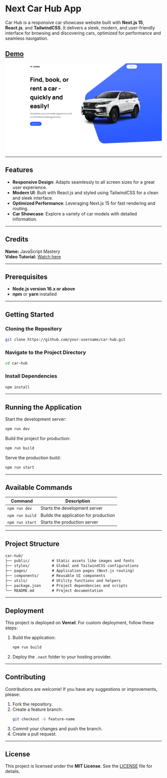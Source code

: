 # Next Car Hub App  

Car Hub is a responsive car showcase website built with **Next.js 15**, **React.js**, and **TailwindCSS**. It delivers a sleek, modern, and user-friendly interface for browsing and discovering cars, optimized for performance and seamless navigation.  

## [Demo](https://next-car-hub-app.vercel.app/)  

![Project Screenshot](https://raw.githubusercontent.com/abdulhai-rawan/next-car-hub-app/refs/heads/master/public/Screenshot%202024-12-03%20122935.png)  

---

## Features  

- **Responsive Design**: Adapts seamlessly to all screen sizes for a great user experience.  
- **Modern UI**: Built with React.js and styled using TailwindCSS for a clean and sleek interface.  
- **Optimized Performance**: Leveraging Next.js 15 for fast rendering and routing.  
- **Car Showcase**: Explore a variety of car models with detailed information.  

---

## Credits  

**Name:** JavaScript Mastery  
**Video Tutorial:** [Watch here](https://www.youtube.com/watch?v=pUNSHPyVryU)  

---

## Prerequisites  

- **Node.js version 16.x or above**  
- **npm** or **yarn** installed  

---

## Getting Started  

### Cloning the Repository  

```bash
git clone https://github.com/your-username/car-hub.git
```

### Navigate to the Project Directory  

```bash
cd car-hub
```

### Install Dependencies  

```bash
npm install
```

---

## Running the Application  

Start the development server:  

```bash
npm run dev
```

Build the project for production:  

```bash
npm run build
```

Serve the production build:  

```bash
npm run start
```

---

## Available Commands  

| Command          | Description                              |  
| ----------------- | ---------------------------------------- |  
| `npm run dev`     | Starts the development server           |  
| `npm run build`   | Builds the application for production   |  
| `npm run start`   | Starts the production server            |  

---

## Project Structure  

```plaintext
car-hub/
├── public/          # Static assets like images and fonts
├── styles/          # Global and TailwindCSS configurations
├── pages/           # Application pages (Next.js routing)
├── components/      # Reusable UI components
├── utils/           # Utility functions and helpers
├── package.json     # Project dependencies and scripts
└── README.md        # Project documentation
```

---

## Deployment  

This project is deployed on **Vercel**. For custom deployment, follow these steps:  

1. Build the application:  
   ```bash
   npm run build
   ```
2. Deploy the `.next` folder to your hosting provider.  

---

## Contributing  

Contributions are welcome! If you have any suggestions or improvements, please:  

1. Fork the repository.  
2. Create a feature branch:  
   ```bash
   git checkout -b feature-name
   ```  
3. Commit your changes and push the branch.  
4. Create a pull request.  

---

## License  

This project is licensed under the **MIT License**. See the [LICENSE](LICENSE) file for details.
